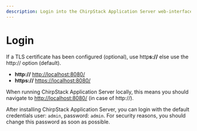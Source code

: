 ```yaml
---
description: Login into the ChirpStack Application Server web-interface.
---
```


# Login

If a TLS certificate has been configured (optional), use http**s://**
else use the http:// option (default).

* **http://** [http://localhost:8080/](http://localhost:8080/)
* **https://** [https://localhost:8080/](https://localhost:8080/)


When running ChirpStack Application Server locally, this means you should navigate to
[http://localhost:8080/](http://localhost:8080) (in case of http://).

After installing ChirpStack Application Server, you can login with the default credentials
user: `admin`, password: `admin`. For security reasons, you should change
this password as soon as possible.

